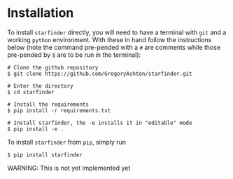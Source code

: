 # Installation

To install `starfinder` directly, you will need to have a terminal with `git` and a working `python` environment. With these in hand follow the instructions below (note the command pre-pended with a `#` are comments while those pre-pended by `$` are to be run in the terminal):
```
# Clone the github repository
$ git clone https://github.com/GregoryAshton/starfinder.git

# Enter the directory
$ cd starfinder

# Install the requirements
$ pip install -r requirements.txt

# Install starfinder, the -e installs it in "editable" mode
$ pip install -e .
```

To install `starfinder` from `pip`, simply run
```
$ pip install starfinder
```
WARNING: This is not yet implemented yet


